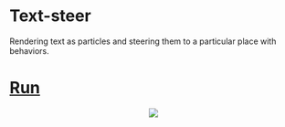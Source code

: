 # Text-steer
Rendering text as particles and steering them to a particular place with behaviors.

# [**Run**](https://knightfury16.github.io/Text-steer/src/)

<p align="center">
  <img src="https://github.com/knightfury16/knightfury16/blob/main/IntroGifUpdated.gif" />
</p>



